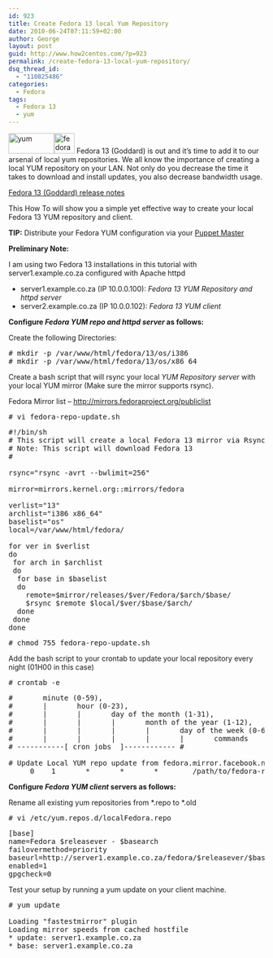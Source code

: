 ```yaml
---
id: 923
title: Create Fedora 13 local Yum Repository
date: 2010-06-24T07:11:59+02:00
author: George
layout: post
guid: http://www.how2centos.com/?p=923
permalink: /create-fedora-13-local-yum-repository/
dsq_thread_id:
  - "110825486"
categories:
  - Fedora
tags:
  - Fedora 13
  - yum
---
```

<img loading="lazy" class="size-full wp-image-258 alignleft" title="yum" src="http://www.how2centos.com/wp-content/uploads/2009/06/yum.png" alt="yum" width="90" height="40" /><img loading="lazy" class="size-full wp-image-235 alignleft" title="fedora" src="http://www.how2centos.com/wp-content/uploads/2009/06/fedora.gif" alt="fedora" width="40" height="40" /> Fedora 13 (Goddard) is out and it&#8217;s time to add it to our arsenal of local yum repositories. We all know the importance of creating a local YUM repository on your LAN. Not only do you decrease the time it takes to download and install updates, you also decrease bandwidth usage.

<a href="https://fedoraproject.org/wiki/F13_one_page_release_notes" target="_blank">Fedora 13 (Goddard) release notes</a>

This How To will show you a simple yet effective way to create your local Fedora 13 YUM repository and client.

**TIP:** Distribute your Fedora YUM configuration via your [Puppet Master](http://www.how2centos.com/how-to-install-a-puppet-master-and-client-server-on-centos-52/)

<!--more-->

**Preliminary Note:**

I am using two Fedora 13 installations in this tutorial with server1.example.co.za configured with Apache httpd

* server1.example.co.za (IP 10.0.0.100): _Fedora 13 YUM Repository and httpd server_  
* server2.example.co.za (IP 10.0.0.102): _Fedora 13 YUM client_

**Configure _Fedora YUM repo and httpd server_ as follows:**

Create the following Directories:

<pre class="toolbar:2 nums:false nums-toggle:false theme:github font:droid-sans-mono whitespace-before:1 whitespace-after:1 lang:default decode:true"># mkdir -p /var/www/html/fedora/13/os/i386
# mkdir -p /var/www/html/fedora/13/os/x86_64
</pre>

Create a bash script that will rsync your local _YUM Repository server_ with your local YUM mirror (Make sure the mirror supports rsync).

Fedora Mirror list &#8211; <http://mirrors.fedoraproject.org/publiclist>

<pre class="toolbar:2 nums:false nums-toggle:false theme:github font:droid-sans-mono whitespace-before:1 whitespace-after:1 lang:default decode:true"># vi fedora-repo-update.sh
</pre>

<pre class="theme:github font:droid-sans-mono lang:vim decode:true" >#!/bin/sh
# This script will create a local Fedora 13 mirror via Rsync
# Note: This script will download Fedora 13
#

rsync="rsync -avrt --bwlimit=256"

mirror=mirrors.kernel.org::mirrors/fedora

verlist="13"
archlist="i386 x86_64"
baselist="os"
local=/var/www/html/fedora/

for ver in $verlist
do
 for arch in $archlist
 do
  for base in $baselist
  do
    remote=$mirror/releases/$ver/Fedora/$arch/$base/
    $rsync $remote $local/$ver/$base/$arch/
  done
 done
done
</pre>

<pre class="toolbar:2 nums:false nums-toggle:false theme:github font:droid-sans-mono whitespace-before:1 whitespace-after:1 lang:default decode:true"># chmod 755 fedora-repo-update.sh
</pre>

Add the bash script to your crontab to update your local repository every night (01H00 in this case)

<pre class="toolbar:2 nums:false nums-toggle:false theme:github font:droid-sans-mono whitespace-before:1 whitespace-after:1 lang:default decode:true"># crontab -e
</pre>

<pre class="theme:github font:droid-sans-mono lang:vim decode:true" >#       minute (0-59),
#       |       hour (0-23),
#       |       |       day of the month (1-31),
#       |       |       |       month of the year (1-12),
#       |       |       |       |       day of the week (0-6 with 0=Sunday).
#       |       |       |       |       |       commands
# -----------[ cron jobs  ]------------ #

# Update Local YUM repo update from fedora.mirror.facebook.net
	 0 	  1 	  * 	  * 	  * 	   /path/to/fedora-repo-update.sh
</pre>

**Configure _Fedora YUM client_ servers as follows:**

Rename all existing yum repositories from \*.repo to \*.old

<pre class="toolbar:2 nums:false nums-toggle:false theme:github font:droid-sans-mono whitespace-before:1 whitespace-after:1 lang:default decode:true"># vi /etc/yum.repos.d/localFedora.repo
</pre>

<pre class="toolbar:2 nums:false nums-toggle:false theme:github font:droid-sans-mono whitespace-before:1 whitespace-after:1 lang:default decode:true">[base]
name=Fedora $releasever - $basearch
failovermethod=priority
baseurl=http://server1.example.co.za/fedora/$releasever/$basearch/os/
enabled=1
gpgcheck=0
</pre>

Test your setup by running a yum update on your client machine.

<pre class="toolbar:2 nums:false nums-toggle:false theme:github font:droid-sans-mono whitespace-before:1 whitespace-after:1 lang:default decode:true"># yum update

Loading "fastestmirror" plugin
Loading mirror speeds from cached hostfile
* update: server1.example.co.za
* base: server1.example.co.za
</pre>